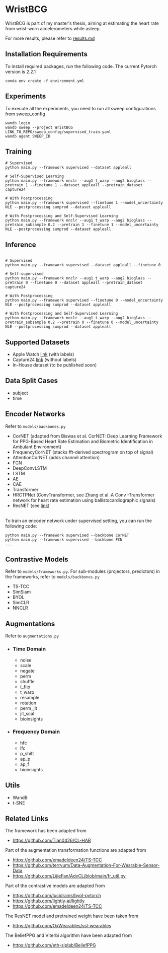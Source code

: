 # WristBCG

WristBCG is part of my master's thesis, aiming at estimating the heart rate from wrist-worn accelerometers while asleep. 

For more results, please refer to [results.md](results.md)

## Installation Requirements
To install required packages, run the following code. The current Pytorch version is 2.2.1

```
conda env create -f environment.yml
```


## Experiments
To execute all the experiments, you need to run all sweep configurations from sweep_config
```
wandb login
wandb sweep --project WristBCG LINK_TO_REPO/sweep_config/supervised_train.yaml
wandb agent SWEEP_ID
```

## Training

```
# Supervised
python main.py --framework supervised --dataset appleall

# Self-Supervised Learning
python main.py --framework nnclr --aug1 t_warp --aug2 bioglass --pretrain 1 --finetune 1 --dataset appleall --pretrain_dataset capture24

# With Postprocessing
python main.py --framework supervised --finetune 1 --model_uncertainty NLE --postprocessing sumprod --dataset appleall

# With Postprocessing and Self-Supervised Learning
python main.py --framework nnclr --aug1 t_warp --aug2 bioglass --pretrain_subsample 0.2 --pretrain 1 --finetune 1 --model_uncertainty NLE --postprocessing sumprod --dataset appleall
```

## Inference
```

# Supervised
python main.py --framework supervised --dataset appleall --finetune 0

# Self-supervised
python main.py --framework nnclr --aug1 t_warp --aug2 bioglass --pretrain 0 --finetune 0 --dataset appleall --pretrain_dataset capture24

# With Postprocessing
python main.py --framework supervised --finetune 0 --model_uncertainty NLE --postprocessing sumprod --dataset appleall

# With Postprocessing and Self-Supervised Learning
python main.py --framework nnclr --aug1 t_warp --aug2 bioglass --pretrain_subsample 0.2 --pretrain 0 --finetune 0 --model_uncertainty NLE --postprocessing sumprod --dataset appleall

```
## Supported Datasets
- Apple Watch [link](https://www.physionet.org/content/sleep-accel/1.0.0/) (with labels)
- Capture24 [link](https://github.com/OxWearables/capture24) (without labels)
- In-House dataset (to be published soon)

## Data Split Cases
- subject
- time



## Encoder Networks
Refer to ```models/backbones.py```
- CorNET (adapted from Biswas et al. CorNET: Deep Learning Framework for PPG-Based Heart Rate Estimation and Biometric Identification in Ambulant Environment)
- FrequencyCorNET (stacks fft-derived spectrogram on top of signal)
- AttentionCorNET (adds channel attention)
- FCN
- DeepConvLSTM
- LSTM
- AE
- CAE
- Transformer
- HRCTPNet (ConvTransformer, see Zhang et al. A Conv -Transformer network for heart rate estimation using ballistocardiographic signals)
- ResNET (see [link](https://github.com/OxWearables/ssl-wearables))


<br>To train an encoder network under supervised setting, you can run the following code:
```angular2html
python main.py --framework supervised --backbone CorNET
python main.py --framework supervised --backbone FCN
...
```
## Contrastive Models
Refer to ```models/frameworks.py```. For sub-modules (projectors, predictors) in the frameworks, refer to ```models/backbones.py```
- TS-TCC 
- SimSiam
- BYOL
- SimCLR
- NNCLR



## Augmentations
Refer to ```augmentations.py```
- ### Time Domain
  - noise
  - scale
  - negate
  - perm
  - shuffle
  - t\_flip
  - t\_warp
  - resample
  - rotation
  - perm\_jit
  - jit\_scal
  - bioinsights

- ### Frequency Domain
  - hfc
  - lfc
  - p\_shift
  - ap\_p
  - ap\_f
  - bioinsights

## Utils
- WandB
- t-SNE


## Related Links
The framework has been adapted from 
- https://github.com/Tian0426/CL-HAR

Part of the augmentation transformation functions are adapted from
- https://github.com/emadeldeen24/TS-TCC
- https://github.com/terryum/Data-Augmentation-For-Wearable-Sensor-Data
- https://github.com/LijieFan/AdvCL/blob/main/fr_util.py

Part of the contrastive models are adapted from 
- https://github.com/lucidrains/byol-pytorch
- https://github.com/lightly-ai/lightly
- https://github.com/emadeldeen24/TS-TCC

The ResNET model and pretrained weight have been taken from 
- https://github.com/OxWearables/ssl-wearables

The BeliefPPG and Viterbi algorithm have been adapted from
- https://github.com/eth-siplab/BeliefPPG